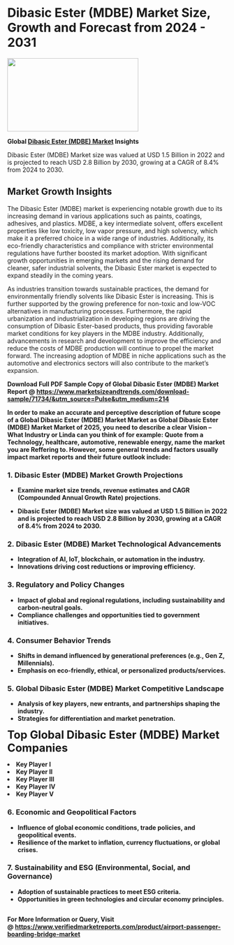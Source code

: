 <H1>Dibasic Ester (MDBE) Market Size, Growth and Forecast from 2024 - 2031</H1><img class="aligncenter size-medium wp-image-584254" src="https://thirdeyenews.in/wp-content/uploads/2024/09/Global-Market-Research-300x168.jpeg" alt="" width="300" height="168" /><p><strong>Global&nbsp;<a href="https://www.marketsizeandtrends.com/download-sample/71734/&amp;utm_source=Pulse&amp;utm_medium=214">Dibasic Ester (MDBE) Market</a> Insights</strong></p><p>Dibasic Ester (MDBE) Market size was valued at USD 1.5 Billion in 2022 and is projected to reach USD 2.8 Billion by 2030, growing at a CAGR of 8.4% from 2024 to 2030.</p><p><h2>Market Growth Insights</h2> <p>The Dibasic Ester (MDBE) market is experiencing notable growth due to its increasing demand in various applications such as paints, coatings, adhesives, and plastics. MDBE, a key intermediate solvent, offers excellent properties like low toxicity, low vapor pressure, and high solvency, which make it a preferred choice in a wide range of industries. Additionally, its eco-friendly characteristics and compliance with stricter environmental regulations have further boosted its market adoption. With significant growth opportunities in emerging markets and the rising demand for cleaner, safer industrial solvents, the Dibasic Ester market is expected to expand steadily in the coming years.</p> <p><strong></strong></p> <p>As industries transition towards sustainable practices, the demand for environmentally friendly solvents like Dibasic Ester is increasing. This is further supported by the growing preference for non-toxic and low-VOC alternatives in manufacturing processes. Furthermore, the rapid urbanization and industrialization in developing regions are driving the consumption of Dibasic Ester-based products, thus providing favorable market conditions for key players in the MDBE industry. Additionally, advancements in research and development to improve the efficiency and reduce the costs of MDBE production will continue to propel the market forward. The increasing adoption of MDBE in niche applications such as the automotive and electronics sectors will also contribute to the market’s expansion.</p> <p><strong></p><p><span class=""><strong>Download Full PDF Sample Copy of Global Dibasic Ester (MDBE) Market Report</strong> @ <a href="https://www.marketsizeandtrends.com/download-sample/71734/&amp;utm_source=Pulse&amp;utm_medium=214" target="_blank">https://www.marketsizeandtrends.com/download-sample/71734/&amp;utm_source=Pulse&amp;utm_medium=214</a></span></p><p>In order to make an accurate and perceptive description of future scope of a Global&nbsp;Dibasic Ester (MDBE) Market Market as Global&nbsp;Dibasic Ester (MDBE) Market Market of 2025, you need to describe a clear Vision &ndash; What Industry or Linda can you think of for example: Quote from a Technology, healthcare, automotive, renewable energy, name the market you are Reffering to. However, some general trends and factors usually impact market reports and their future outlook include:</p><h3>1.&nbsp;<strong>Dibasic Ester (MDBE) Market Growth Projections</strong></h3><ul><li>Examine market size trends, revenue estimates and CAGR (Compounded Annual Growth Rate) projections.</li><li><p>Dibasic Ester (MDBE) Market size was valued at USD 1.5 Billion in 2022 and is projected to reach USD 2.8 Billion by 2030, growing at a CAGR of 8.4% from 2024 to 2030.</p></li></ul><h3>2.&nbsp;<strong>Dibasic Ester (MDBE) Market Technological Advancements</strong></h3><ul><li>Integration of AI, IoT, blockchain, or automation in the industry.</li><li>Innovations driving cost reductions or improving efficiency.</li></ul><h3>3.&nbsp;<strong>Regulatory and Policy Changes</strong></h3><ul><li>Impact of global and regional regulations, including sustainability and carbon-neutral goals.</li><li>Compliance challenges and opportunities tied to government initiatives.</li></ul><h3>4.&nbsp;<strong>Consumer Behavior Trends</strong></h3><ul><li>Shifts in demand influenced by generational preferences (e.g., Gen Z, Millennials).</li><li>Emphasis on eco-friendly, ethical, or personalized products/services.</li></ul><h3>5.&nbsp;<strong>Global Dibasic Ester (MDBE) Market Competitive Landscape</strong></h3><ul><li>Analysis of key players, new entrants, and partnerships shaping the industry.</li><li>Strategies for differentiation and market penetration.</li></ul><p data-pm-slice="1 1 []"><span style="color: inherit; font-family: inherit; font-size: 25px;">Top Global Dibasic Ester (MDBE) Market Companies</span></p><div class="" data-test-id=""><p><li>Key Player I</li><li> Key Player II</li><li> Key Player III</li><li> Key Player IV</li><li> Key Player V</li></p></div><h3>6.&nbsp;<strong>Economic and Geopolitical Factors</strong></h3><ul><li>Influence of global economic conditions, trade policies, and geopolitical events.</li><li>Resilience of the market to inflation, currency fluctuations, or global crises.</li></ul><h3>7.&nbsp;<strong>Sustainability and ESG (Environmental, Social, and Governance)</strong></h3><ul><li>Adoption of sustainable practices to meet ESG criteria.</li><li>Opportunities in green technologies and circular economy principles.</li></ul><h2><strong style="font-size: 14px;">For More Information or Query, Visit @&nbsp;</strong><a style="background-color: #ffffff; font-size: 14px;" href="https://www.marketsizeandtrends.com/report/dibasic-ester-mdbe-market/" target="_blank">https://www.verifiedmarketreports.com/product/airport-passenger-boarding-bridge-market</a></h2>
